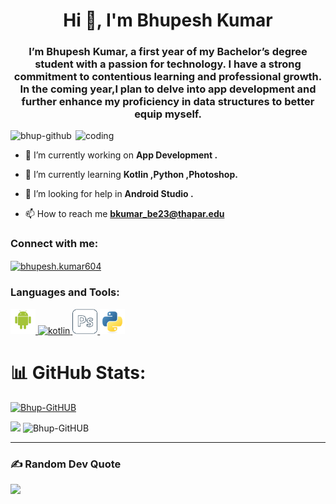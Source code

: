 <h1 align="center">Hi 👋, I'm Bhupesh Kumar</h1>
<h3 align="center">I’m Bhupesh Kumar, a first year of my Bachelor’s degree student with a passion for technology. I have a strong commitment to contentious learning and
professional growth. In the coming year,I plan to delve into app development and further enhance my
proficiency in data structures to better equip myself.</h3>


<img align="right" alt="coding" width="400" src="https://user-images.githubusercontent.com/55389276/140866485-8fb1c876-9a8f-4d6a-98dc-08c4981eaf70.gif">

<p align="left"> <img src="https://komarev.com/ghpvc/?username=bhup-github&label=Profile%20views&color=0e75b6&style=flat" alt="bhup-github" /> </p>


- 🔭 I’m currently working on **App Development .**

- 🌱 I’m currently learning **Kotlin ,Python ,Photoshop.**

- 🤝 I’m looking for help in **Android Studio .**

- 📫 How to reach me **bkumar_be23@thapar.edu**


<h3 align="left">Connect with me:</h3>
<p align="left">
<a href="https://instagram.com/bhupesh.kumar604" target="blank"><img align="center" src="https://raw.githubusercontent.com/rahuldkjain/github-profile-readme-generator/master/src/images/icons/Social/instagram.svg" alt="bhupesh.kumar604" height="30" width="40" /></a>


</p>

<h3 align="left">Languages and Tools:</h3>
<p align="left"> <a href="https://developer.android.com" target="_blank" rel="noreferrer"> <img src="https://raw.githubusercontent.com/devicons/devicon/master/icons/android/android-original-wordmark.svg" alt="android" width="40" height="40"/> </a> <a href="https://kotlinlang.org" target="_blank" rel="noreferrer"> <img src="https://www.vectorlogo.zone/logos/kotlinlang/kotlinlang-icon.svg" alt="kotlin" width="40" height="40"/> </a> <a href="https://www.photoshop.com/en" target="_blank" rel="noreferrer"> <img src="https://raw.githubusercontent.com/devicons/devicon/master/icons/photoshop/photoshop-line.svg" alt="photoshop" width="40" height="40"/> </a> <a href="https://www.python.org" target="_blank" rel="noreferrer"> <img src="https://raw.githubusercontent.com/devicons/devicon/master/icons/python/python-original.svg" alt="python" width="40" height="40"/> </a>


# 📊 GitHub Stats:

         
[![Bhup-GitHUB](https://github-readme-activity-graph.vercel.app/graph?username=Bhup-GitHUB&bg_color=271d44&color=f702e3&line=a8059d&point=ffffff&area=true&hide_border=true)](https://github.com/Bhup-GitHUB)
</p>

<p>
<img src = "https://github-readme-streak-stats.herokuapp.com?user=Bhup-GitHUB&theme=radical&hide_border=false" width = "50%" >
    <img src="https://github-readme-stats.vercel.app/api?username=Bhup-GitHUB&show_icons=true&theme=radical" alt="Bhup-GitHUB" width = 46%/>
</p>        
<hr>


### ✍️ Random Dev Quote
![](https://quotes-github-readme.vercel.app/api?type=horizontal&theme=radical)
